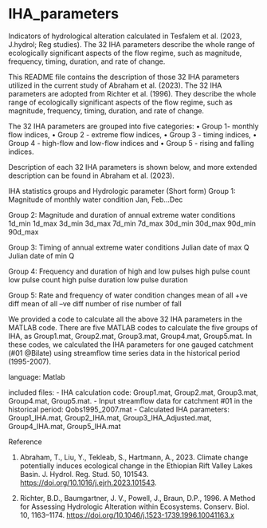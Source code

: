 # IHA_parameters
Indicators of hydrological alteration calculated in Tesfalem et al. (2023, J.hydrol; Reg studies). The 32 IHA parameters describe the whole range of ecologically significant aspects of the flow regime, such as magnitude, frequency, timing, duration, and rate of change.

This README file contains the description of those 32 IHA parameters utilized in the current study of Abraham et al. (2023).
The 32 IHA parameters are adopted from Richter et al. (1996). They describe the whole range of ecologically significant aspects of the flow regime, such as magnitude, frequency, timing, duration, and rate of change.

The 32 IHA parameters are grouped into five categories:
    •	Group 1- monthly flow indices,
    •	Group 2 - extreme flow indices,
    •	Group 3 - timing indices,
    •	Group 4 - high-flow and low-flow indices and
    •	Group 5 - rising and falling indices.

Description of each 32 IHA parameters is shown below, and more extended description can be found in Abraham et al. (2023).

IHA statistics groups and Hydrologic parameter (Short form)
Group 1: Magnitude of monthly water condition
         Jan, Feb...Dec

Group 2: Magnitude and duration of annual extreme water conditions
        1d_min
        1d_max
        3d_min
        3d_max
        7d_min
        7d_max
        30d_min
        30d_max
        90d_min
        90d_max

Group 3: Timing of annual extreme water conditions
        Julian date of max Q
        Julian date of min Q

Group 4: Frequency and duration of high and low pulses
        high pulse count
        low pulse count
        high pulse duration
        low pulse duration

Group 5: Rate and frequency of water condition changes
        mean of all +ve diff
        mean of all –ve diff
        number of rise
        number of fall

We provided a code to calculate all the above 32 IHA parameters in the MATLAB code. There are five MATLAB codes to calculate the five groups of IHA, as Group1.mat, Group2.mat, Group3.mat, Group4.mat, Group5.mat. 
In these codes, we calculated the IHA parameters for one gauged catchment (#01 @Bilate) using streamflow time series data in the historical period (1995-2007).

language: Matlab

included files:
	- IHA calculation code: Group1.mat, Group2.mat, Group3.mat, Group4.mat, Group5.mat.
	- Input streamflow data for catchment #01 in the historical period: Qobs1995_2007.mat
	- Calculated IHA parameters: Group1_IHA.mat, Group2_IHA.mat, Group3_IHA_Adjusted.mat, Group4_IHA.mat, Group5_IHA.mat

Reference

1) Abraham, T., Liu, Y., Tekleab, S., Hartmann, A., 2023. Climate change potentially induces ecological change in the Ethiopian Rift Valley Lakes Basin. J. Hydrol. Reg. Stud. 50, 101543. https://doi.org/10.1016/j.ejrh.2023.101543.


2) Richter, B.D., Baumgartner, J. V., Powell, J., Braun, D.P., 1996. A Method for Assessing Hydrologic Alteration within Ecosystems. Conserv. Biol. 10, 1163–1174. https://doi.org/10.1046/j.1523-1739.1996.10041163.x

